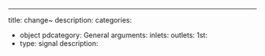 ---
title: change~
description:
categories:
 - object
pdcategory: General
arguments:
inlets:
outlets:
  1st:
  - type: signal
    description:
